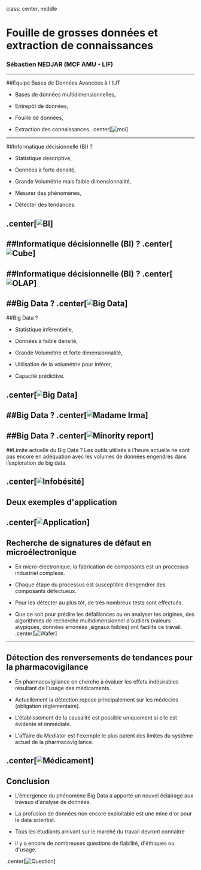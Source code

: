 
class: center, middle

# Fouille de grosses données et extraction de connaissances
### Sébastien NEDJAR (MCF AMU - LIF)
---

##Equipe Bases de Données Avancées à l'IUT 
- Bases de données multidimensionnelles,

- Entrepôt de données,

- Fouille de données,

- Extraction des connaissances.
.center[![moi](moi.png)]
---

##Informatique décisionnelle (BI) ?
- Statistique descriptive,

- Données à forte densité,

- Grande Volumétrie mais faible dimensionnalité, 

- Mesurer des phénomènes, 

- Détecter des tendances.

.center[![BI](bi2.png)]
---

##Informatique décisionnelle (BI) ?
.center[![Cube](cube.gif)]
---

##Informatique décisionnelle (BI) ?
.center[![OLAP](OLAP.gif)]
---

##Big Data ?
.center[![Big Data](bigdata2.jpg)]
---

##Big Data ?
- Statistique inférentielle, 

- Données à faible densité, 

- Grande Volumétrie et forte dimensionnalité,

- Utilisation de la volumétrie pour inférer,

- Capacité prédictive.

.center[![Big Data](bigdata1.jpg)]
---

##Big Data ?
.center[![Madame Irma](madameirma.jpg)]
---

##Big Data ?
.center[![Minority report](minority-report.jpg)]
---

##Limite actuelle du Big Data ?
Les outils utilisés à l’heure actuelle ne sont pas encore en adéquation avec les volumes de données engendrés dans l’exploration de big data. 

.center[![Infobésité](infobesite.jpg)]
---

## Deux exemples d'application
.center[![Application](datamining.jpg)]
---

## Recherche de signatures de défaut en microélectronique
 - En micro-électronique, la fabrication de composants est un processus industriel complexe.
 
 - Chaque étape du processus est susceptible d’engendrer des composants défectueux.
 
 - Pour les détecter au plus tôt, de très nombreux tests sont effectués.
 
 - Que ce soit pour prédire les défaillances ou en analyser les origines, des algorithmes de recherche multidimensionnel d'outliers (valeurs atypiques, données erronées ,signaux faibles) ont facilité ce travail.
.center[![Wafer](wafer.jpg)]  
---

## Détection des renversements de tendances pour la pharmacovigilance
- En pharmacovigilance on cherche à évaluer les effets indésirables résultant de l'usage des médicaments.

- Actuellement la détection repose principalement sur les médecins (obligation réglementaire). 

- L'établissement de la causalité est possible uniquement si elle est évidente et immédiate.

- L'affaire du Mediator est l'exemple le plus patent des limites du système actuel de la pharmacovigilance.

.center[![Médicament](medicaments.jpg)]   
---

## Conclusion
- L'émergence du phénomène Big Data a apporté un nouvel éclairage aux travaux d'analyse de données.

- La profusion de données non encore exploitable est une mine d'or pour le data scientist.

- Tous les étudiants arrivant sur le marché du travail devront connaitre 

- Il y a encore de nombreuses questions de fiabilité, d'éthiques ou d'usage.

.center[![Question](question.jpg)]
